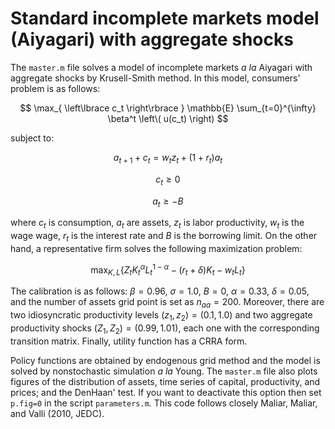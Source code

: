 # Standard incomplete markets model (Aiyagari) with aggregate shocks

The `master.m` file solves a model of incomplete markets *a la* Aiyagari with aggregate shocks by Krusell-Smith method. In this model, consumers' problem is as follows:

$$
\max_{ \left\lbrace c_t \right\rbrace } \mathbb{E} \sum_{t=0}^{\infty} \beta^t \left\( u(c_t) \right)
$$  

subject to:

$$
a_{t+1} + c_t = w_t z_t + (1+r_t) a_t
$$

$$
c_t \geq 0
$$

$$
a_t \geq - B
$$

where $c_t$ is consumption, $a_t$ are assets, $z_t$ is labor productivity, $w_t$ is the wage wage, $r_t$ is the interest rate and $B$ is the borrowing limit. On the other hand, a representative firm solves the following maximization problem:

$$
\max_{K,L} \left\lbrace Z_tK_t^{\alpha}L_t^{1-\alpha} - (r_t+\delta)K_t - w_t L_t  \right\rbrace
$$

The calibration is as follows: $\beta=0.96, \ \sigma=1.0, \ B=0, \ \alpha=0.33, \ \delta=0.05$, and the number of assets grid point is set as $n_{aa}=200$. Moreover, there are two idiosyncratic productivity levels $(z_1, z_2) = (0.1, 1.0)$ and two aggregate productivity shocks $(Z_1, Z_2) = (0.99, 1.01)$, each one with the corresponding transition matrix. Finally, utility function has a CRRA form. 

Policy functions are obtained by endogenous grid method and the model is solved by nonstochastic simulation *a la* Young. The `master.m` file also plots figures of the distribution of assets, time series of capital, productivity, and prices; and the DenHaan' test.  If you want to deactivate this option then set `p.fig=0` in the script `parameters.m`. This code follows closely Maliar, Maliar, and Valli (2010, JEDC).

